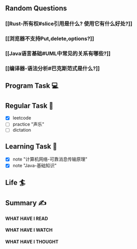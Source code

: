 ## Random Questions
### [[Rust-所有权#slice引用是什么? 使用它有什么好处?]]

### [[浏览器不支持Put,delete,options?]]

### [[Java语言基础#UML中常见的关系有哪些?]]

### [[编译器-语法分析#巴克斯范式是什么?]]



## Program Task  💻

## Regular Task  🤡
- [x] leetcode
- [ ] practice "声乐"
- [ ] dictation

## Learning Task 🎯
- [x] note "计算机网络-可靠消息传输原理"
- [x] note "Java-基础知识"
## Life 🏄

## Summary ✍
####  WHAT HAVE I READ

#### WHAT HAVE I WATCH

#### WHAT HAVE I THOUGHT
